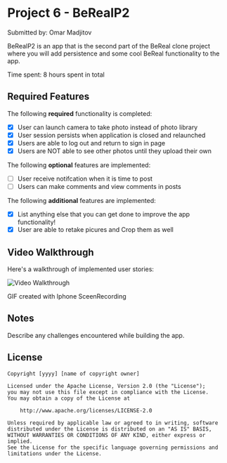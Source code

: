 # Project 6 - BeRealP2

Submitted by: Omar Madjitov

BeRealP2 is an app that is the second part of the BeReal clone project where you will add persistence and some cool BeReal functionality to the app.

Time spent: 8 hours spent in total

## Required Features

The following **required** functionality is completed:

- [x] User can launch camera to take photo instead of photo library
- [x] User session persists when application is closed and relaunched
- [x] Users are able to log out and return to sign in page
- [x] Users are NOT able to see other photos until they upload their own    
 
The following **optional** features are implemented:

- [ ] User receive notifcation when it is time to post
- [ ] Users can make comments and view comments in posts    

The following **additional** features are implemented:

- [x] List anything else that you can get done to improve the app functionality!
- [x] User are able to retake picures and Crop them as well

## Video Walkthrough

Here's a walkthrough of implemented user stories:

<img src='https://imgur.com/a/otoeesY.gif' title='Video Walkthrough' width='' alt='Video Walkthrough' />

<!-- Replace this with whatever GIF tool you used! -->
GIF created with Iphone SceenRecording

## Notes

Describe any challenges encountered while building the app.

## License

    Copyright [yyyy] [name of copyright owner]

    Licensed under the Apache License, Version 2.0 (the "License");
    you may not use this file except in compliance with the License.
    You may obtain a copy of the License at

        http://www.apache.org/licenses/LICENSE-2.0

    Unless required by applicable law or agreed to in writing, software
    distributed under the License is distributed on an "AS IS" BASIS,
    WITHOUT WARRANTIES OR CONDITIONS OF ANY KIND, either express or implied.
    See the License for the specific language governing permissions and
    limitations under the License.
